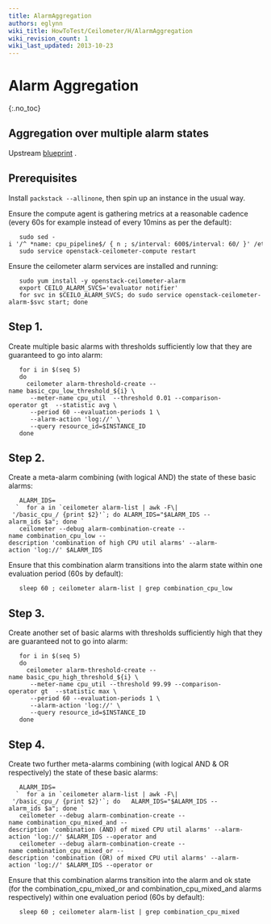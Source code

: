 ```yaml
---
title: AlarmAggregation
authors: eglynn
wiki_title: HowToTest/Ceilometer/H/AlarmAggregation
wiki_revision_count: 1
wiki_last_updated: 2013-10-23
---
```


# Alarm Aggregation

{:.no_toc}

## Aggregation over multiple alarm states

Upstream [blueprint](https://blueprints.launchpad.net/ceilometer/+spec/alarming-logical-combination) .

## Prerequisites

Install `packstack --allinone`, then spin up an instance in the usual way.

Ensure the compute agent is gathering metrics at a reasonable cadence (every 60s for example instead of every 10mins as per the default):

       sudo sed -i '/^ *name: cpu_pipeline$/ { n ; s/interval: 600$/interval: 60/ }' /etc/ceilometer/pipeline.yaml
       sudo service openstack-ceilometer-compute restart

Ensure the ceilometer alarm services are installed and running:

       sudo yum install -y openstack-ceilometer-alarm
       export CEILO_ALARM_SVCS='evaluator notifier'
       for svc in $CEILO_ALARM_SVCS; do sudo service openstack-ceilometer-alarm-$svc start; done

## Step 1.

Create multiple basic alarms with thresholds sufficiently low that they are guaranteed to go into alarm:

       for i in $(seq 5)
       do
         ceilometer alarm-threshold-create --name basic_cpu_low_threshold_${i} \
          --meter-name cpu_util  --threshold 0.01 --comparison-operator gt  --statistic avg \
          --period 60 --evaluation-periods 1 \
          --alarm-action 'log://' \
          --query resource_id=$INSTANCE_ID
       done

## Step 2.

Create a meta-alarm combining (with logical AND) the state of these basic alarms:

       ALARM_IDS=
      `  for a in `ceilometer alarm-list | awk -F\| '/basic_cpu_/ {print $2}'`; do ALARM_IDS="$ALARM_IDS --alarm_ids $a"; done `
       ceilometer --debug alarm-combination-create --name combination_cpu_low --description 'combination of high CPU util alarms' --alarm-action 'log://' $ALARM_IDS

Ensure that this combination alarm transitions into the alarm state within one evaluation period (60s by default):

       sleep 60 ; ceilometer alarm-list | grep combination_cpu_low

## Step 3.

Create another set of basic alarms with thresholds sufficiently high that they are guaranteed not to go into alarm:

       for i in $(seq 5)
       do
         ceilometer alarm-threshold-create --name basic_cpu_high_threshold_${i} \
          --meter-name cpu_util --threshold 99.99 --comparison-operator gt  --statistic max \
          --period 60 --evaluation-periods 1 \
          --alarm-action 'log://' \
          --query resource_id=$INSTANCE_ID
       done

## Step 4.

Create two further meta-alarms combining (with logical AND & OR respectively) the state of these basic alarms:

       ALARM_IDS=
      `  for a in `ceilometer alarm-list | awk -F\| '/basic_cpu_/ {print $2}'`; do   ALARM_IDS="$ALARM_IDS --alarm_ids $a"; done `
       ceilometer --debug alarm-combination-create --name combination_cpu_mixed_and --description 'combination (AND) of mixed CPU util alarms' --alarm-action 'log://' $ALARM_IDS --operator and
       ceilometer --debug alarm-combination-create --name combination_cpu_mixed_or --description 'combination (OR) of mixed CPU util alarms' --alarm-action 'log://' $ALARM_IDS --operator or

Ensure that this combination alarms transition into the alarm and ok state (for the combination_cpu_mixed_or and combination_cpu_mixed_and alarms respectively) within one evaluation period (60s by default):

       sleep 60 ; ceilometer alarm-list | grep combination_cpu_mixed

